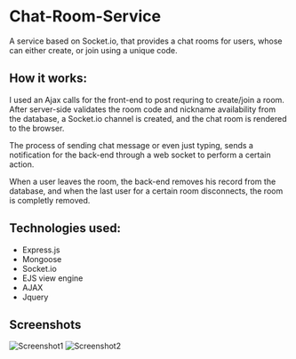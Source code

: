 # Chat-Room-Service
A service based on Socket.io, that provides a chat rooms for users, whose can either create, or join using a unique code.

## How it works:
I used an Ajax calls for the front-end to post requring to create/join a room. After server-side validates the room code and nickname availability from the database, a Socket.io channel is created, and the chat room is rendered to the browser.

The process of sending chat message or even just typing, sends a notification for the back-end through a web socket to perform a certain action.

When a user leaves the room, the back-end removes his record from the database, and when the last user for a certain room disconnects, the room is completly removed.

## Technologies used:
  - Express.js
  - Mongoose
  - Socket.io
  - EJS view engine
  - AJAX
  - Jquery
  
## Screenshots
![Screenshot1](https://github.com/ahmedhammad97/Chat-Room-Service/blob/master/index.png)
![Screenshot2](https://github.com/ahmedhammad97/Chat-Room-Service/blob/master/chat.png)
